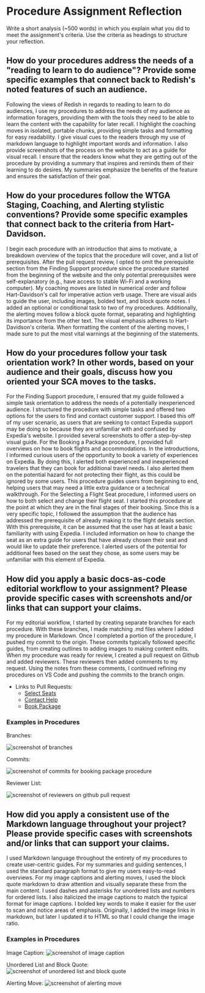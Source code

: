 # Procedure Assignment Reflection

Write a short analysis (~500 words) in which you explain what you did to meet the assignment's criteria. Use the criteria as headings to structure your reflection.

## How do your procedures address the needs of a "reading to learn to do audience"? Provide some specific examples that connect back to Redish's noted features of such an audience.

Following the views of Redish in regards to reading to learn to do audiences, I use my procedures to address the needs of my audience as information foragers, providing them with the tools they need to be able to learn the content with the capability for later recall. I highlight the coaching moves in isolated, portable chunks, providing simple tasks and formatting for easy readability. I give visual cues to the readers through my use of markdown language to highlight important words and information. I also provide screenshots of the process on the website to act as a guide for visual recall. I ensure that the readers know what they are getting out of the procedure by providing a summary that inspires and reminds them of their learning to do desires. My summaries emphasize the benefits of the feature and ensures the satisfaction of their goal.

## How do your procedures follow the WTGA Staging, Coaching, and Alerting stylistic conventions? Provide some specific examples that connect back to the criteria from Hart-Davidson.

I begin each procedure with an introduction that aims to motivate, a breakdown overview of the topics that the procedure will cover, and a list of prerequisites. After the pull request review, I opted to omit the prerequisite section from the Finding Support procedure since the procedure started from the beginning of the website and the only potential prerequisites were self-explanatory (e.g., have access to stable Wi-Fi and a working computer). My coaching moves are listed in numerical order and follow Hart-Davidson's call for imperative action verb usage. There are visual aids to guide the user, including images, bolded text, and block quote notes. I added an optional or conditional task to two of my procedures. Additionally, the alerting moves follow a block quote format, separating and highlighting its importance from the other text. The visual emphasis adheres to Hart-Davidson's criteria. When formatting the content of the alerting moves, I made sure to put the most vital warnings at the beginning of the statements.

## How do your procedures follow your task orientation work? In other words, based on your audience and their goals, discuss how you oriented your SCA moves to the tasks.

For the Finding Support procedure, I ensured that my guide followed a simple task orientation to address the needs of a potentially inexperienced audience. I structured the procedure with simple tasks and offered two options for the users to find and contact customer support. I based this off of my user scenario, as users that are seeking to contact Expedia support may be doing so because they are unfamiliar with and confused by Expedia's website. I provided several screenshots to offer a step-by-step visual guide. For the Booking a Package procedure, I provided full overviews on how to book flights and accommodations. In the introductions, I informed curious users of the opportunity to book a variety of experiences on Expedia. By doing this, I alerted both experienced and inexperienced travelers that they can book for additional travel needs. I also alerted them on the potential hazard for not protecting their flight, as this could be ignored by some users. This procedure guides users from beginning to end, helping users that may need a little extra guidance or a technical walkthrough. For the Selecting a Flight Seat procedure, I informed users on how to both select and change their flight seat. I started this procedure at the point at which they are in the final stages of their booking. Since this is a very specific topic, I followed the assumption that the audience has addressed the prerequisite of already making it to the flight details section. With this prerequisite, it can be assumed that the user has at least a basic familiarity with using Expedia. I included information on how to change the seat as an extra guide for users that have already chosen their seat and would like to update their preference. I alerted users of the potential for additional fees based on the seat they chose, as some users may be unfamiliar with this element of Expedia.

## How did you apply a basic docs-as-code editorial workflow to your assignment? Please provide specific cases with screenshots and/or links that can support your claims.

For my editorial workflow, I started by creating separate branches for each procedure. With these branches, I made matching .md files where I added my procedure in Markdown. Once I completed a portion of the procedure, I pushed my commit to the origin. These commits typically followed specific guides, from creating outlines to adding images to making content edits. When my procedure was ready for review, I created a pull request on Github and added reviewers. These reviewers then added comments to my request. Using the notes from these comments, I continued refining my procedures on VS Code and pushing the commits to the branch origin.

* Links to Pull Requests:
    * [Select Seats](https://github.com/ENG517/Procedure/pull/19#issue-3411207267)
    * [Contact Help](https://github.com/ENG517/Procedure/pull/20#issue-3411211067)
    * [Book Package](https://github.com/ENG517/Procedure/pull/21#issue-3411216098)

### Examples in Procedures

Branches:

![screenshot of branches](/simong/images/images-reflection/branch-list.PNG)

Commits:

![screenshot of commits for booking package procedure](/simong/images/images-reflection/commits-git.jpeg)

Reviewer List:

![screenshot of reviewers on github pull request](/simong/images/images-reflection/reviewers-list.jpeg)

## How did you apply a consistent use of the Markdown language throughout your project? Please provide specific cases with screenshots and/or links that can support your claims.

I used Markdown language throughout the entirety of my procedures to create user-centric guides. For my summaries and guiding sentences, I used the standard paragraph format to give my users easy-to-read overviews. For my image captions and
alerting moves, I used the block quote markdown to draw attention and visually separate these from the main content. I used dashes and asterisks for unordered lists and numbers for ordered lists. I also italicized the image captions to match the typical format for image captions. I bolded key words to make it easier for the user to scan and notice areas of emphasis. Originally, I added the image links in markdown, but later I updated it to HTML so that I could change the image ratio.

### Examples in Procedures

Image Caption:
![screenshot of image caption](/simong/images/images-reflection/image-caption.PNG)

Unordered List and Block Quote:
![screenshot of unordered list and block quote](/simong/images/images-reflection/list-block-quote.PNG)

Alerting Move:
![screenshot of alerting move](/simong/images/images-reflection/alert-block-quote.PNG)